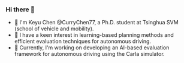 ### Hi there 👋
- 👋 I'm Keyu Chen @CurryChen77, a Ph.D. student at Tsinghua SVM (school of vehicle and mobility).
- 📖 I have a keen interest in learning-based planning methods and efficient evaluation techniques for autonomous driving.
- 🔭 Currently, I'm working on developing an AI-based evaluation framework for autonomous driving using the Carla simulator.

<!--
**CurryChen77/CurryChen77** is a ✨ _special_ ✨ repository because its `README.md` (this file) appears on your GitHub profile.

Here are some ideas to get you started:

- 🔭 I’m currently working on ...
- 🌱 I’m currently learning ...
- 👯 I’m looking to collaborate on ...
- 🤔 I’m looking for help with ...
- 💬 Ask me about ...
- 📫 How to reach me: ...
- 😄 Pronouns: ...
- ⚡ Fun fact: ...
-->
